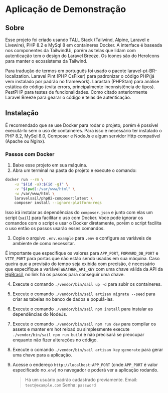 # Aplicação de Demonstração

## Sobre

Esse projeto foi criado usando TALL Stack (Tailwind, Alpine, Laravel e Livewire), PHP 8.2 e MySql 8 em containeres Docker. A interface é baseada nos componentes da TailwindUi, porém as telas que lidam com autenticação tem o design do Laravel Breeze. Os ícones são do HeroIcons para manter o ecossistema da Tailwind.

Para tradução de termos em português foi usado o pacote laravel-pt-BR-localization. Laravel Pint (PHP CsFixer) para padronizar o código PHP(já vem instalado por padrão no framework). Larastan (PHPStan) para análise estática do código (evita errors, principalmente inconsistência de tipos). PestPHP para testes de funcionalidades. Como citado anteriormente Laravel Breeze para gearar o código e telas de autenticação.

## Instalação

É recomendado que se use Docker para rodar o projeto, porém é possível executá-lo sem o uso de containeres. Para isso é necessário ter instalado o PHP 8.2, MySql 8.0, Composer e NodeJs e algum servidor Http  compatível (Apache ou Nginx).

### Passos com Docker

  1. Baixe esse projeto em sua máquina.
  2. Abra um terminal na pasta do projeto e execute o comando:

```bash
docker run --rm \
    -u "$(id -u):$(id -g)" \
    -v "$(pwd):/var/www/html" \
    -w /var/www/html \
    laravelsail/php82-composer:latest \
    composer install --ignore-platform-reqs
```

Isso irá instalar as dependências do `composer.json` e junto com elas um script (`sail`) para facilitar o uso com Docker.
Voce pode ignorar os comandos com o script e usar o Docker diretamente, porém o script facilita o uso então os passos usarão esses comandos.

3. Copie o arquivo `.env.example` para `.env` e configure as variáveis de ambiente de como necessitar.

É importante que especifique os valores para `APP_PORT`, `FORWARD_DB_PORT` e `VITE_PORT` para portas que não estão sendo usadas em sua máquina.
Caso queira que a previsão do tempo seja exibida com precisão, é necessário que especifique a variável `WEATHER_API_KEY` com uma chave válida da API da [HgBrasil](https://hgbrasil.com/status/weather), no link há os passos para conseguir uma chave.

4. Execute o comando `./vendor/bin/sail up -d` para subir os containeres.

5. Execute o comando `./vendor/bin/sail artisan migrate --seed` para criar as tabelas no banco de dados e populá-las.

6. Execute o comando `./vendor/bin/sail npm install` para instalar as dependências do NodeJs.

7. Execute o comando `./vendor/bin/sail npm run dev` para compilar os assets e manter em hot reload ou simplesmente execute `./vendor/bin/sail npm run build` e não precisará se preocupar enquanto não fizer alterações no código.

8. Execute o comando `./vendor/bin/sail artisan key:generate` para gerar uma chave para a aplicação.

9. Acesse o endereço `http://localhost:APP_PORT` (onde `APP_PORT` é valor especificado no`.env`) no navegador e poderá ver a aplicação rodando.

    
    >Há um usuário padrão cadastrado previamente. 
    Email: `test@example.com`
    Senha: `password`
